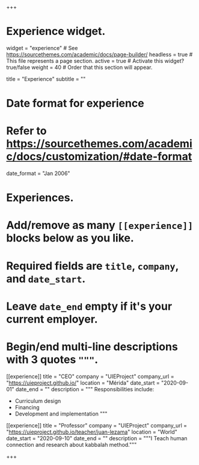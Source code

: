 +++
# Experience widget.
widget = "experience"  # See https://sourcethemes.com/academic/docs/page-builder/
headless = true  # This file represents a page section.
active = true  # Activate this widget? true/false
weight = 40  # Order that this section will appear.

title = "Experience"
subtitle = ""

# Date format for experience
#   Refer to https://sourcethemes.com/academic/docs/customization/#date-format
date_format = "Jan 2006"

# Experiences.
#   Add/remove as many `[[experience]]` blocks below as you like.
#   Required fields are `title`, `company`, and `date_start`.
#   Leave `date_end` empty if it's your current employer.
#   Begin/end multi-line descriptions with 3 quotes `"""`.
[[experience]]
  title = "CEO"
  company = "UIEProject"
  company_url = "https://uieproject.github.io/"
  location = "Mérida"
  date_start = "2020-09-01"
  date_end = ""
  description = """
  Responsibilities include:
  
  * Curriculum design
  * Financing
  * Development and implementation
  """

[[experience]]
  title = "Professor"
  company = "UIEProject"
  company_url = "https://uieproject.github.io/teacher/juan-lezama"
  location = "World"
  date_start = "2020-09-10"
  date_end = ""
  description = """I Teach human connection and research about kabbalah method."""

+++
